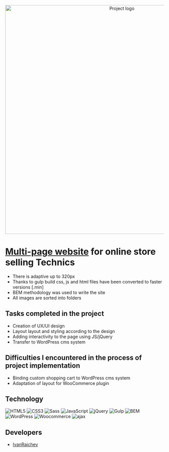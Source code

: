 <p align = "center">
  <img src = "https://i.ibb.co/QmWNm2W/logoV2.png" alt ="Project logo" width = "726">
</p>

# <a href="https://ivanraichev.github.io/GamingRoom-shopnew">Multi-page website</a>  for online store selling Technics


- There is adaptive up to 320px
- Thanks to gulp build css, js and html files have been converted to faster versions [.min]
- BEM methodology was used to write the site
- All images are sorted into folders


## Tasks completed in the project

- Creation of UX/UI design
- Layout layout and styling according to the design
- Adding interactivity to the page using JS/jQuery
- Transfer to WordPress cms system

## Difficulties I encountered in the process of project implementation

- Binding custom shopping cart to WordPress cms system
- Adaptation of layout for WooCommerce plugin

## Technology
![HTML5](https://img.shields.io/badge/-HTML5-e34f26?logo=html5&logoColor=white)
![CSS3](https://img.shields.io/badge/-CSS3-1572b6?logo=css3&logoColor=white)
![Sass](https://img.shields.io/badge/Sass-cc6699?logo=sass&color=pink)
![JavaScript](https://img.shields.io/badge/-JavaScript-f7df1e?logo=javaScript&logoColor=black)
![jQuery](https://img.shields.io/badge/-jQuery-61daf8?logo=jQuery&logoColor=black)
![Gulp](https://img.shields.io/badge/-Gulp-99d6f8?logo=gulp&logoColor=black)
![BEM](https://img.shields.io/badge/-BEM-yellowgreen)
![WordPress](https://img.shields.io/badge/-Wordpress-yellow)
![Woocommerce](https://img.shields.io/badge/-WooCommerce-59d6f8?logo=woo&logoColor=black)
![ajax](https://img.shields.io/badge/-ajax-yellowblack)

## Developers

- [IvanRaichev](https://github.com/IvanRaichev)
